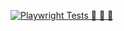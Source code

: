 [![Playwright Tests 🚀 🚀 🚀](https://github.com/jesusNut/Playwright-Framework/actions/workflows/playwright.yml/badge.svg)](https://github.com/jesusNut/Playwright-Framework/actions/workflows/playwright.yml)
